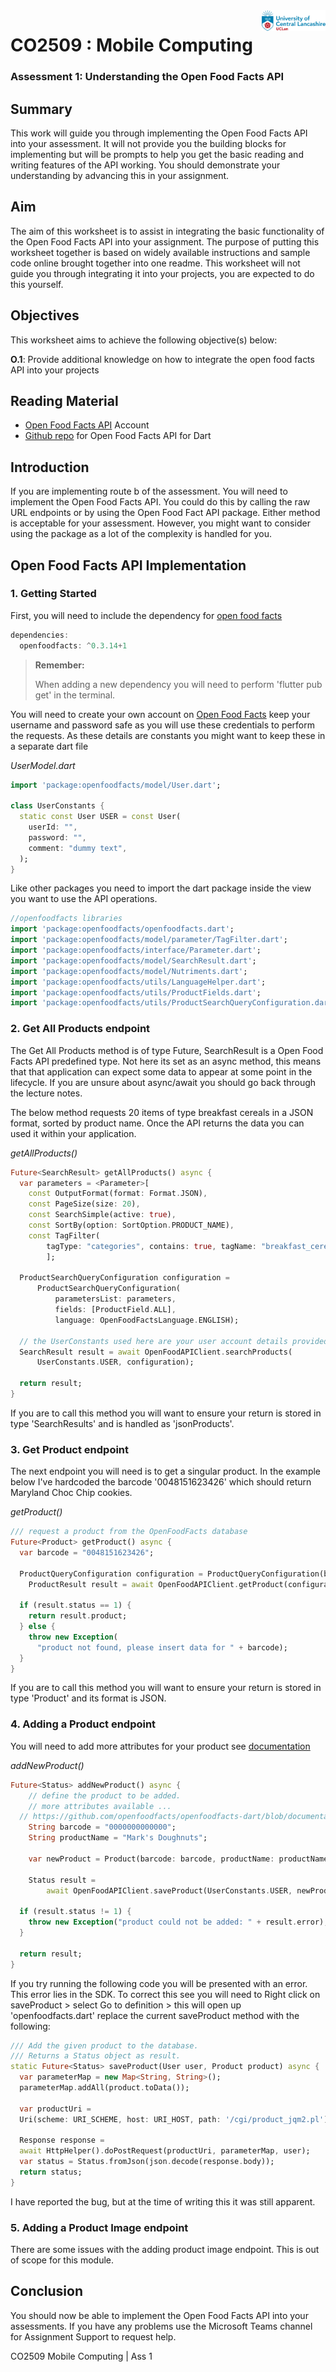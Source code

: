 <img  align="right" src="https://github.com/UCLanCSC/co2509-resources/blob/master/general/logo.jpg?raw=true" style="zoom:10%" />

# CO2509 : Mobile Computing

### Assessment 1: Understanding the Open Food Facts API 



## Summary

This work will guide you through implementing the Open Food Facts API into your assessment. It will not provide you the building blocks for implementing but will be prompts to help you get the basic reading and writing features of the API working. You should demonstrate your understanding by advancing this in your assignment.



## Aim

The aim of this worksheet is to assist in integrating the basic functionality of the Open Food Facts API into your assignment. The purpose of putting this worksheet together is based on widely available instructions and sample code online brought together into one readme. This worksheet will not guide you through integrating it into your projects, you are expected to do this yourself.



## **Objectives**

This worksheet aims to achieve the following objective(s) below:

**O.1**: Provide additional knowledge on how to integrate the open food facts API into your projects



## Reading Material 

- [Open Food Facts API](https://world.openfoodfacts.org/) Account
- [Github repo](https://github.com/openfoodfacts/openfoodfacts-dart) for Open Food Facts API for Dart



## Introduction

If you are implementing route b of the assessment. You will need to implement the Open Food Facts API. You could do this by calling the raw URL endpoints or by using the Open Food Fact API package. Either method is acceptable for your assessment. However, you might want to consider using the package as a lot of the complexity is handled for you.



## Open Food Facts API Implementation

### 1. Getting Started

First, you will need to include the dependency for [open food facts](https://pub.dev/packages/openfoodfacts) 

```dart
dependencies:
  openfoodfacts: ^0.3.14+1
```

> **Remember:**
>
> When adding a new dependency you will need to perform 'flutter pub get' in the terminal.

You will need to create your own account on [Open Food Facts](https://world.openfoodfacts.org/) keep your username and password safe as you will use these credentials to perform the requests. As these details are constants you might want to keep these in a separate dart file 

*UserModel.dart*

```dart
import 'package:openfoodfacts/model/User.dart';

class UserConstants {
  static const User USER = const User(
    userId: "",
    password: "",
    comment: "dummy text",
  );
}
```

Like other packages you need to import the dart package inside the view you want to use the API operations. 

```dart
//openfoodfacts libraries
import 'package:openfoodfacts/openfoodfacts.dart';
import 'package:openfoodfacts/model/parameter/TagFilter.dart';
import 'package:openfoodfacts/interface/Parameter.dart';
import 'package:openfoodfacts/model/SearchResult.dart';
import 'package:openfoodfacts/model/Nutriments.dart';
import 'package:openfoodfacts/utils/LanguageHelper.dart';
import 'package:openfoodfacts/utils/ProductFields.dart';
import 'package:openfoodfacts/utils/ProductSearchQueryConfiguration.dart';
```

### 2. Get All Products endpoint

The Get All Products method is of type Future<SearchResult>, SearchResult is a Open Food Facts API predefined type. Not here its set as an async method, this means that that application can expect some data to appear at some point in the lifecycle.  If you are unsure about async/await you should go back through the lecture notes.

The below method requests 20 items of type breakfast cereals in a JSON format, sorted by product name. Once the API returns the data you can used it within your application.

*getAllProducts()*

```dart
Future<SearchResult> getAllProducts() async {
  var parameters = <Parameter>[
    const OutputFormat(format: Format.JSON),
    const PageSize(size: 20),
    const SearchSimple(active: true),
    const SortBy(option: SortOption.PRODUCT_NAME),
    const TagFilter(
        tagType: "categories", contains: true, tagName: "breakfast_cereals"),
		];

  ProductSearchQueryConfiguration configuration =
      ProductSearchQueryConfiguration(
          parametersList: parameters,
          fields: [ProductField.ALL],
          language: OpenFoodFactsLanguage.ENGLISH);

  // the UserConstants used here are your user account details provided in the UserModel.dart file
  SearchResult result = await OpenFoodAPIClient.searchProducts(
      UserConstants.USER, configuration);

  return result;
}
```

If you are to call this method you will want to ensure your return is stored in type 'SearchResults' and is handled as 'jsonProducts'.

### 3. Get Product endpoint

The next endpoint you will need is to get a singular product. In the example below I've hardcoded the barcode '0048151623426' which should return Maryland Choc Chip cookies. 

*getProduct()*

```dart
/// request a product from the OpenFoodFacts database
Future<Product> getProduct() async {
  var barcode = "0048151623426";

  ProductQueryConfiguration configuration = ProductQueryConfiguration(barcode, language: OpenFoodFactsLanguage.ENGLISH, 	fields: [ProductField.ALL]);
	ProductResult result = await OpenFoodAPIClient.getProduct(configuration);
  
  if (result.status == 1) {
    return result.product;
  } else {
    throw new Exception(
      "product not found, please insert data for " + barcode);
  }
}
```

If you are to call this method you will want to ensure your return is stored in type 'Product' and its format is JSON.

### 4. Adding a Product endpoint 

You will need to add more attributes for your product see [documentation](https://github.com/openfoodfacts/openfoodfacts-dart/blob/documentation/DOCUMENTATION.md)

*addNewProduct()*

```dart
Future<Status> addNewProduct() async {
	// define the product to be added.
	// more attributes available ... 
  // https://github.com/openfoodfacts/openfoodfacts-dart/blob/documentation/DOCUMENTATION.md
	String barcode = "0000000000000";
	String productName = "Mark's Doughnuts";

	var newProduct = Product(barcode: barcode, productName: productName);

	Status result =
		await OpenFoodAPIClient.saveProduct(UserConstants.USER, newProduct);

  if (result.status != 1) {
  	throw new Exception("product could not be added: " + result.error);
  }

  return result;
}
```

If you try running the following code you will be presented with an error. This error lies in the SDK. To correct this see you will need to Right click on saveProduct > select Go to definition > this will open up 'openfoodfacts.dart' replace the current saveProduct method with the following:

```dart
/// Add the given product to the database.
/// Returns a Status object as result.
static Future<Status> saveProduct(User user, Product product) async {
  var parameterMap = new Map<String, String>();
  parameterMap.addAll(product.toData());

  var productUri =
  Uri(scheme: URI_SCHEME, host: URI_HOST, path: '/cgi/product_jqm2.pl');

  Response response =
  await HttpHelper().doPostRequest(productUri, parameterMap, user);
  var status = Status.fromJson(json.decode(response.body));
  return status;
}
```

I have reported the bug, but at the time of writing this it was still apparent.

### 5. Adding a Product Image endpoint

There are some issues with the adding product image endpoint. This is out of scope for this module.

## Conclusion

You should now be able to implement the Open Food Facts API into your assessments. If you have any problems use the Microsoft Teams channel for Assignment Support to request help. 





<div class=footer><div class=footer-text>  CO2509 Mobile Computing | Ass 1</div></div>